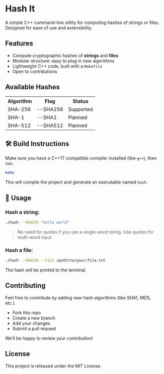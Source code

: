 # Hash It

A simple C++ command-line utility for computing hashes of strings or files. Designed for ease of use and extensibility.

## Features

- Compute cryptographic hashes of **strings** and **files**
- Modular structure: easy to plug in new algorithms
- Lightweight C++ code, built with a `Makefile`
- Open to contributions

## Available Hashes
<table>
  <tr>
    <th>Algorithm</th>
    <th>Flag</th>
    <th>Status</th>
  </tr>
  <tr>
    <td>SHA-256</td>
    <td>--SHA256</td>
    <td>Supported</td>
  </tr>
  <tr>
    <td>SHA-1</td>
    <td>--SHA1</td>
    <td>Planned</td>
  </tr>
  <tr>
    <td>SHA-512</td>
    <td>--SHA512</td>
    <td>Planned</td>
  </tr>
</table>

## 🛠️ Build Instructions

Make sure you have a C++17 compatible compiler installed (like `g++`), then run:

```bash
make
```

This will compile the project and generate an executable named `hash`.

## 🧪 Usage

### Hash a string:

```bash
./hash --SHA256 "hello world"
```

> No need for quotes if you use a single-word string. Use quotes for multi-word input.

### Hash a file:

```bash
./hash --SHA256 --FILE /path/to/your/file.txt
```

The hash will be printed to the terminal.

## Contributing

Feel free to contribute by adding new hash algorithms (like SHA1, MD5, etc.).

- Fork this repo
- Create a new branch
- Add your changes
- Submit a pull request

We’ll be happy to review your contribution!

## License

This project is released under the MIT License.
